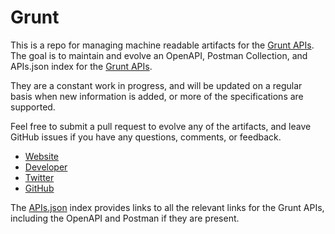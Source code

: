 # GruntThis is a repo for managing machine readable artifacts for the [Grunt APIs](http://gruntjs.com/). The goal is to maintain and evolve an OpenAPI, Postman Collection, and APIs.json index for the [Grunt APIs](http://gruntjs.com/).They are a constant work in progress, and will be updated on a regular basis when new information is added, or more of the specifications are supported.Feel free to submit a pull request to evolve any of the artifacts, and leave GitHub issues if you have any questions, comments, or feedback.- [Website](http://gruntjs.com/)- [Developer](http://gruntjs.com/)- [Twitter](https://twitter.com/gruntjs)- [GitHub](https://github.com/gruntjs/)The [APIs.json](https://github.com/api-evangelist/grunt/blob/master/apis.json) index provides links to all the relevant links for the Grunt APIs, including the OpenAPI and Postman if they are present.